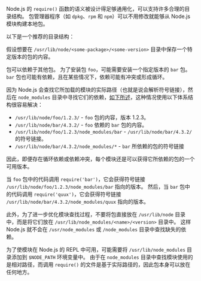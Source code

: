 
<!-- type=misc -->

Node.js 的 `require()` 函数的语义被设计得足够通用化，可以支持许多合理的目录结构。
包管理器程序（如 `dpkg`、`rpm` 和 `npm`）可以不用修改就能够从 Node.js 模块构建本地包。

以下是一个推荐的目录结构：

假设想要在 `/usr/lib/node/<some-package>/<some-version>` 目录中保存一个特定版本的包的内容。

包可以依赖于其他包。
为了安装包 `foo`，可能需要安装一个指定版本的 `bar` 包。
`bar` 包也可能有依赖，且在某些情况下，依赖可能有冲突或形成循环。

因为 Node.js 会查找它所加载的模块的实际路径（也就是说会解析符号链接），然后在 `node_modules` 目录中寻找它们的依赖，[如下所述](#modules_loading_from_node_modules_folders)，这种情况使用以下体系结构很容易解决：

* `/usr/lib/node/foo/1.2.3/` - `foo` 包的内容，版本 1.2.3。
* `/usr/lib/node/bar/4.3.2/` - `foo` 依赖的 `bar` 包的内容。
* `/usr/lib/node/foo/1.2.3/node_modules/bar` - `/usr/lib/node/bar/4.3.2/` 的符号链接。
* `/usr/lib/node/bar/4.3.2/node_modules/*` - `bar` 所依赖的包的符号链接

因此，即便存在循环依赖或依赖冲突，每个模块还是可以获得它所依赖的包的一个可用版本。

当 `foo` 包中的代码调用 `require('bar')`，它会获得符号链接 `/usr/lib/node/foo/1.2.3/node_modules/bar` 指向的版本。
然后，当 `bar` 包中的代码调用 `require('quux')`，它会获得符号链接 `/usr/lib/node/bar/4.3.2/node_modules/quux` 指向的版本。

此外，为了进一步优化模块查找过程，不要将包直接放在 `/usr/lib/node` 目录中，而是将它们放在 `/usr/lib/node_modules/<name>/<version>` 目录中。
这样 Node.js 就不会在 `/usr/node_modules` 或 `/node_modules` 目录中查找缺失的依赖。

为了使模块在 Node.js 的 REPL 中可用，可能需要将 `/usr/lib/node_modules` 目录添加到 `$NODE_PATH` 环境变量中。
由于在 `node_modules` 目录中查找模块使用的是相对路径，而调用 `require()` 的文件是基于实际路径的，因此包本身可以放在任何地方。

